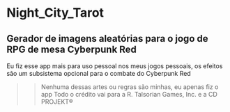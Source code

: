 # Night_City_Tarot
## Gerador de imagens aleatórias para o jogo de RPG de mesa Cyberpunk Red
Eu fiz esse app mais para uso pessoal nos meus jogos pessoais, os efeitos são um subsistema opcional para o combate do Cyberpunk Red
>>Nenhuma dessas artes ou regras são minhas, eu apenas fiz o app
Todo o crédito vai para a R. Talsorian Games, Inc. e a CD PROJEKT®
